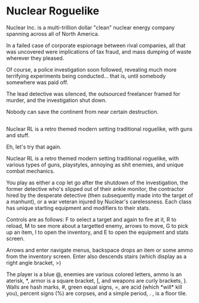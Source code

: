 # Nuclear Roguelike

Nuclear Inc. is a multi-trillion dollar "clean" nuclear energy company spanning across all of North America.



In a failed case of corporate espionage between rival companies, all that was uncovered were implications of tax fraud, and mass dumping of waste wherever they pleased.



Of course, a police investigation soon followed, revealing much more terrifying experiments being conducted... that is, until somebody somewhere was paid off.



The lead detective was silenced, the outsourced freelancer framed for murder, and the investigation shut down.





Nobody can save the continent from near certain destruction.



##

Nuclear RL is a retro themed modern setting traditional roguelike, with guns and stuff.



Eh, let's try that again.



Nuclear RL is a retro themed modern setting traditional roguelike, with various types of guns, playstyles, annoying as shit enemies, and unique combat mechanics.



You play as either a cop let go after the shutdown of the investigation, the former detective who's slipped out of their ankle monitor, the contractor hired by the desperate detective (then subsequently made into the target of a manhunt), or a war veteran injured by Nuclear's carelessness. Each class has unique starting equipment and modifiers to their stats.



Controls are as follows: F to select a target and again to fire at it, R to reload, M to see more about a targetted enemy, arrows to move, G to pick up an item, I to open the inventory, and E to open the equipment and stats screen.



Arrows and enter navigate menus, backspace drops an item or some ammo from the inventory screen. Enter also descends stairs (which display as a right angle bracket, >)



The player is a blue @, enemies are various colored letters, ammo is an aterisk, \*, armor is a square bracket, \[, and weapons are curly brackets, }. Walls are hash marks, #, green equal signs, =, are acid (which \*will\* kill you), percent signs (%) are corpses, and a simple period, . , is a floor tile.


